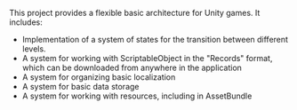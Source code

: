 This project provides a flexible basic architecture for Unity games. It includes:

- Implementation of a system of states for the transition between different levels. 
- A system for working with ScriptableObject in the "Records" format, which can be downloaded from anywhere in the application
- A system for organizing basic localization
- A system for basic data storage
- A system for working with resources, including in AssetBundle

